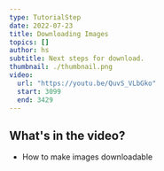 ```yaml
---
type: TutorialStep
date: 2022-07-23
title: Downloading Images
topics: []
author: hs
subtitle: Next steps for download.
thumbnail: ./thumbnail.png
video:
  url: "https://youtu.be/QuvS_VLbGko"
  start: 3099
  end: 3429
---
```


## What's in the video?

- How to make images downloadable
